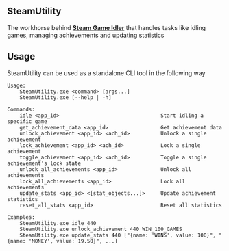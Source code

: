 ## SteamUtility
The workhorse behind [**Steam Game Idler**](https://github.com/zevnda/steam-game-idler) that handles tasks like idling games, managing achievements and updating statistics

## Usage
SteamUtility can be used as a standalone CLI tool in the following way

```
Usage:
    SteamUtility.exe <command> [args...]
    SteamUtility.exe [--help | -h]

Commands:
    idle <app_id>                                 Start idling a specific game
    get_achievement_data <app_id>                 Get achievement data
    unlock_achievement <app_id> <ach_id>          Unlock a single achievement
    lock_achievement <app_id> <ach_id>            Lock a single achievement
    toggle_achievement <app_id> <ach_id>          Toggle a single achievement's lock state
    unlock_all_achievements <app_id>              Unlock all achievements
    lock_all_achievements <app_id>                Lock all achievements
    update_stats <app_id> <[stat_objects...]>     Update achievement statistics
    reset_all_stats <app_id>                      Reset all statistics

Examples:
    SteamUtility.exe idle 440
    SteamUtility.exe unlock_achievement 440 WIN_100_GAMES
    SteamUtility.exe update_stats 440 ["{name: 'WINS', value: 100}", "{name: 'MONEY', value: 19.50}", ...]
```
